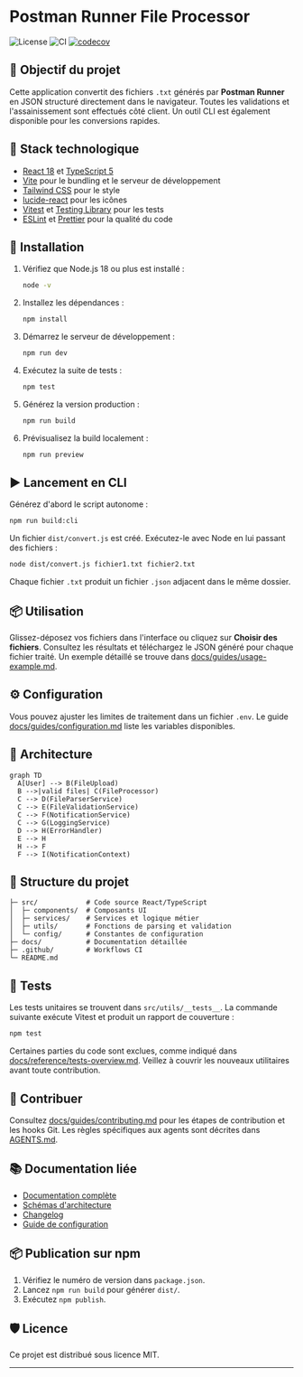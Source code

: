 # Postman Runner File Processor

![License](https://img.shields.io/badge/license-MIT-green)
![CI](https://github.com/Fr3doo/Postman_Runner_File_Processor/actions/workflows/ci.yml/badge.svg?branch=main)
[![codecov](https://codecov.io/gh/Fr3doo/Postman_Runner_File_Processor/branch/main/graph/badge.svg)](https://codecov.io/gh/Fr3doo/Postman_Runner_File_Processor)





## 🚀 Objectif du projet

Cette application convertit des fichiers `.txt` générés par **Postman Runner** en JSON structuré directement dans le navigateur. Toutes les validations et l'assainissement sont effectués côté client. Un outil CLI est également disponible pour les conversions rapides.

## 🧰 Stack technologique

- [React 18](https://react.dev/) et [TypeScript 5](https://www.typescriptlang.org/)
- [Vite](https://vitejs.dev/) pour le bundling et le serveur de développement
- [Tailwind CSS](https://tailwindcss.com/) pour le style
- [lucide-react](https://lucide.dev/) pour les icônes
- [Vitest](https://vitest.dev/) et [Testing Library](https://testing-library.com/) pour les tests
- [ESLint](https://eslint.org/) et [Prettier](https://prettier.io/) pour la qualité du code

## 🔧 Installation

1. Vérifiez que Node.js 18 ou plus est installé :
   ```bash
   node -v
   ```
2. Installez les dépendances :
   ```bash
   npm install
   ```
3. Démarrez le serveur de développement :
   ```bash
   npm run dev
   ```
4. Exécutez la suite de tests :
   ```bash
   npm test
   ```
5. Générez la version production :
   ```bash
   npm run build
   ```
6. Prévisualisez la build localement :
   ```bash
   npm run preview
   ```

## ▶️ Lancement en CLI

Générez d'abord le script autonome :

```bash
npm run build:cli
```

Un fichier `dist/convert.js` est créé. Exécutez-le avec Node en lui passant des
fichiers :

```bash
node dist/convert.js fichier1.txt fichier2.txt
```

Chaque fichier `.txt` produit un fichier `.json` adjacent dans le même dossier.

## 📦 Utilisation

Glissez-déposez vos fichiers dans l'interface ou cliquez sur **Choisir des fichiers**. Consultez les résultats et téléchargez le JSON généré pour chaque fichier traité. Un exemple détaillé se trouve dans [docs/guides/usage-example.md](docs/guides/usage-example.md).

## ⚙️ Configuration

Vous pouvez ajuster les limites de traitement dans un fichier `.env`. Le guide [docs/guides/configuration.md](docs/guides/configuration.md) liste les variables disponibles.

## 🧠 Architecture

```mermaid
graph TD
  A[User] --> B(FileUpload)
  B -->|valid files| C(FileProcessor)
  C --> D(FileParserService)
  C --> E(FileValidationService)
  C --> F(NotificationService)
  C --> G(LoggingService)
  D --> H(ErrorHandler)
  E --> H
  H --> F
  F --> I(NotificationContext)
```

## 📁 Structure du projet

```
├─ src/            # Code source React/TypeScript
│  ├─ components/  # Composants UI
│  ├─ services/    # Services et logique métier
│  ├─ utils/       # Fonctions de parsing et validation
│  └─ config/      # Constantes de configuration
├─ docs/           # Documentation détaillée
├─ .github/        # Workflows CI
└─ README.md
```

## 🧪 Tests

Les tests unitaires se trouvent dans `src/utils/__tests__`. La commande suivante exécute Vitest et produit un rapport de couverture :

```bash
npm test
```

Certaines parties du code sont exclues, comme indiqué dans [docs/reference/tests-overview.md](docs/reference/tests-overview.md). Veillez à couvrir les nouveaux utilitaires avant toute contribution.

## 🤝 Contribuer

Consultez [docs/guides/contributing.md](docs/guides/contributing.md) pour les étapes de contribution et les hooks Git. Les règles spécifiques aux agents sont décrites dans [AGENTS.md](AGENTS.md).

## 📚 Documentation liée

- [Documentation complète](docs/index.md)
- [Schémas d'architecture](docs/reference/architecture.md)
- [Changelog](docs/releases/changelog.md)
- [Guide de configuration](docs/guides/configuration.md)

## 📦 Publication sur npm

1. Vérifiez le numéro de version dans `package.json`.
2. Lancez `npm run build` pour générer `dist/`.
3. Exécutez `npm publish`.

## 🛡️ Licence

Ce projet est distribué sous licence MIT.

---
